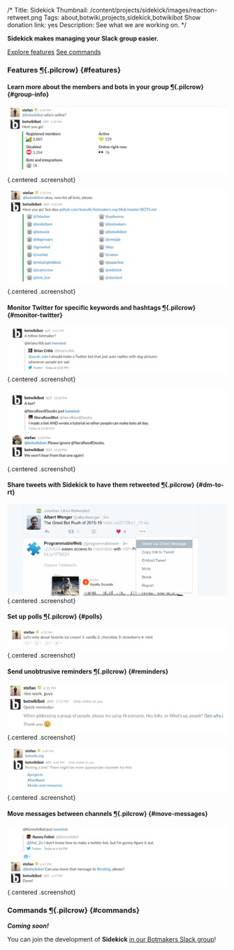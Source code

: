 /*
Title: Sidekick
Thumbnail: /content/projects/sidekick/images/reaction-retweet.png
Tags: about,botwiki,projects,sidekick,botwikibot
Show donation link: yes
Description: See what we are working on.
*/

**Sidekick makes managing your Slack group easier.**

<a class="btn" href="#features">Explore features</a> <a class="btn" href="#commands">See commands</a>


### Features [¶](#features){.pilcrow} {#features}

#### Learn more about the members and bots in your group [¶](#group-info){.pilcrow} {#group-info}

![Learn more about your group](/content/projects/sidekick/images/group-info.png) {.centered .screenshot}



![Learn more about bots and integrations in your group](/content/projects/sidekick/images/group-info-bots.png) {.centered .screenshot}


#### Monitor Twitter for specific keywords and hashtags [¶](#monitor-twitter){.pilcrow} {#monitor-twitter}

![Monitor Twitter for interesting tweets](/content/projects/sidekick/images/monitor-twitter.png) {.centered .screenshot}

![Ignore users](/content/projects/sidekick/images/ignore.png) {.centered .screenshot}


#### Share tweets with Sidekick to have them retweeted [¶](#dm-to-rt){.pilcrow} {#dm-to-rt}

![Share to retweet](/content/projects/sidekick/images/share-to-retweet.png) {.centered .screenshot}


#### Set up polls [¶](#polls){.pilcrow} {#polls}


![Poll](/content/projects/sidekick/images/polls.png) {.centered .screenshot}

#### Send unobtrusive reminders [¶](#reminders){.pilcrow} {#reminders}

![Code of conduct reminder](/content/projects/sidekick/images/hey-guys.jpg) {.centered .screenshot}

![Sharing links reminder](/content/projects/sidekick/images/sharing-links.png) {.centered .screenshot}

#### Move messages between channels [¶](#move-messages){.pilcrow} {#move-messages}


![Move messages](/content/projects/sidekick/images/move-message.png) {.centered .screenshot}

### Commands [¶](#commands){.pilcrow} {#commands}

***Coming soon!***

<!--
#### All members [¶](#commands-all){.pilcrow} {#commands-all}

#### Admins [¶](#commands-admins){.pilcrow} {#commands-admins}

<div class="row" markdown="1" style="max-width: 960px">
| Command       | Effect |
|---------------|--------|
| right-aligned | $1600  |
| centered      |   $12  |
| are neat      |    $1  |
</div>
-->
You can join the development of **Sidekick** [in our Botmakers Slack group](https://botmakers.org/)!
